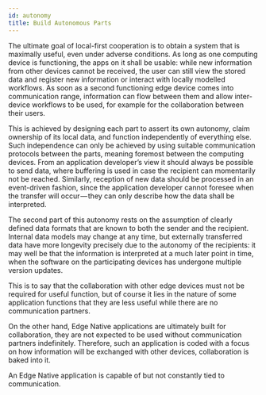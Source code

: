 ```yaml
---
id: autonomy
title: Build Autonomous Parts
---
```


The ultimate goal of local-first cooperation is to obtain a system that is maximally useful, even under adverse conditions.
As long as one computing device is functioning, the apps on it shall be usable:
while new information from other devices cannot be received, the user can still view the stored data and register new information or interact with locally modelled workflows.
As soon as a second functioning edge device comes into communication range, information can flow between them and allow inter-device workflows to be used, for example for the collaboration between their users.

This is achieved by designing each part to assert its own autonomy, claim ownership of its local data, and function independently of everything else.
Such independence can only be achieved by using suitable communication protocols between the parts, meaning foremost between the computing devices.
From an application developer’s view it should always be possible to send data, where buffering is used in case the recipient can momentarily not be reached.
Similarly, reception of new data should be processed in an event-driven fashion, since the application developer cannot foresee when the transfer will occur — they can only describe how the data shall be interpreted.

The second part of this autonomy rests on the assumption of clearly defined data formats that are known to both the sender and the recipient.
Internal data models may change at any time, but externally transferred data have more longevity precisely due to the autonomy of the recipients:
it may well be that the information is interpreted at a much later point in time, when the software on the participating devices has undergone multiple version updates.

This is to say that the collaboration with other edge devices must not be required for useful function, but of course it lies in the nature of some application functions that they are less useful while there are no communication partners.

On the other hand, Edge Native applications are ultimately built for collaboration, they are not expected to be used without communication partners indefinitely. Therefore, such an application is coded with a focus on how information will be exchanged with other devices, collaboration is baked into it.

An Edge Native application is capable of but not constantly tied to communication.

